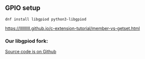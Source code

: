 ## GPIO setup

`dnf install libgpiod python3-libgpiod`

https://llllllllll.github.io/c-extension-tutorial/member-vs-getset.html

### Our libgpiod fork:

[Source code is on Github](https://github.com/underground-software/libgpiod.git)
